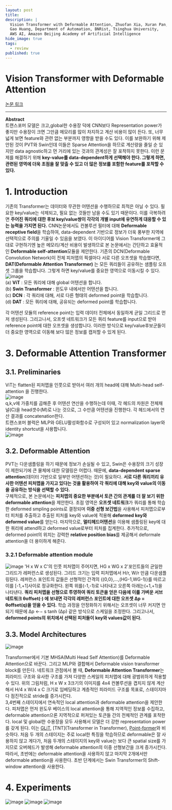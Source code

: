 ```yaml
---
layout: post
title: 
description: |
  Vision Transformer with Deformable Attention, Zhuofan Xia, Xuran Pan, Shiji Song, Li Erran Li, 
  Gao Huang, Department of Automation, BNRist, Tsinghua University, 
  AWS AI, Amazon Beijing Academy of Artificial Intelligence
hide_image: true
tags:
  - review
published: true
---
```


# Vision Transformer with Deformable Attention
[논문 링크](https://openaccess.thecvf.com/content/CVPR2022/html/Xia_Vision_Transformer_With_Deformable_Attention_CVPR_2022_paper.html?ref=https://githubhelp.com)

* * *
**Abstract**   
트랜스포머 모델은 크고,global한 수용장 덕에 CNN보다 Representation power가 좋지만 수용장이 크면 그만큼 메모리를 많이 차지하고 계산 비용이 많이 든다. 
또, 너무 넓게 보면 feature와 관련 없는 부분까지 영향을 받을 수도 있다. 이를 보완하기 위해 제안된 것이 PVT와 Swin인데 이들은 Sparse Attention을 하므로
계산량을 줄일 순 있지만 data agnostic하고 먼 거리에 있는 것과의 관계성은 잘 포착하지 못한다. 
이런 문제를 해결하기 위해 **key-value를 data-dependent하게 선택해야 한다. 그렇게 하면, 관련된 영역에 더욱 초점을 잘 맞출 수 있고 더 많은 정보를
포함한 feature를 포착할 수 있다.**

# 1. Introduction
기존의 Transformer는 데이터와 무관한 어텐션을 수행하므로 최적은 아닐 수 있다. 필요한 key/value는 삭제되고, 필요 없는 것들만 남을 수도 있기 때문이다. 
이를 극복하려면 **주어진 쿼리에 대한 후보 key/value쌍이 각각의 개별 input에 유연하게 대응할 수 있는 능력을 가지면 된다.** 
CNN논문에서도 컨볼루션 필터에 대해 **Deformable receptive field**을 학습하여, data-dependent 기반으로 정보가 더욱 풍부한 지역에 선택적으로 주의를 
기울일 수 있음을 보였다. 이 아이디어를 Vision Transformer에 그대로 구현하기엔 높은 메모리/계산 비용이 발생하므로 본 논문에서는 간단하고 효율적인
**Deformable self-attention**모듈을 제안한다. 기존의 DCN(Deformable Convolution Network)이 전체 피처맵의 픽셀마다 서로 다른 오프셋을 
학습했다면, **DAT(Deformable Attention Transformer)** 는 모든 쿼리들이 공유하는 샘플링 오프셋 그룹을 학습합니다. 그렇게 하면 key/value를 중요한 
영역으로 이동시킬 수 있다.      
![image](https://user-images.githubusercontent.com/69246778/214780171-e5ec7f19-5625-4f8c-a679-46aa14fd111d.png)   
(a) **ViT** : 모든 쿼리에 대해 global 어텐션을 합니다.   
(b) **Swin Transformer** : 윈도우 내에서만 어텐션을 합니다.   
(c) **DCN** : 각 쿼리에 대해, 서로 다른 형태의 deformed point을 학습합니다.   
(d) **DAT** : 모든 쿼리에 대해, 공유되는 deformed point를 학습합니다.   
   
각 어텐션 모듈의 reference point는 입력 데이터 전체에서 동일하게 균일 그리드로 먼저 생성된다. 그리고나서, 오프셋 네트워크가 모든 쿼리 feature를 
input으로 받아 reference point에 대한 오프셋을 생성합니다. 이러한 방식으로 key/value후보군들이 더 중요한 영역으로 이동해 보다 많은 정보를 캡처할 수 
있게 된다.
   
# 3. Deformable Attention Transformer
## 3.1. Preliminaries
ViT는 flatten된 피처맵을 인풋으로 받아서 여러 개의 head에 대해 Multi-head self-attention 을 진행한다.   
![image](https://user-images.githubusercontent.com/69246778/214783660-738fe646-e934-4cd7-9164-6bb2cead236d.png)   
q,k,v에 가중치를 곱해준 후 어텐션 연산을 수행하는데 이때, 각 헤드의 차원은 전체채널(C)을 head갯수(M)로 나눈 것으로, 그 수만큼 어텐션을 진행한다. 
각 헤드에서의 연산 결과를 concatenation한다.   
트랜스포머 블럭은 MLP와 GELU활성화함수로 구성되어 있고 normalization layer와 identity shortcut을 사용합니다.   
![image](https://user-images.githubusercontent.com/69246778/214784770-9ec82013-cea2-476b-95df-16430f0dcf4a.png)   

## 3.2. Deformable Attention
 PVT는 다운샘플링을 하기 때문에 정보가 손실될 수 있고, Swin은 수용장의 크기 성장이 제한되기에 큰 물체에 대한 모델링은 어렵다. 때문에, 
**data-dependent sparse attention**(데이터 기반으로 일부만 어텐션하는 것)이 필요하다. **서로 다른 쿼리끼리 유사한 어텐션 피처맵을 가지고 있다는 것을 활용하여
각 쿼리에 대해 key와 value의 이동을 공유하는 방식을 선택할 수 있다.**   
구체적으로, 본 논문에서는 **피처맵의 중요한 부분에서 토큰 간의 관계를 더 잘 보기 위한 deformable attention**을 제안한다. 초점 영역은 **오프셋 네트워크**가 
쿼리를 통해 학습한 deformed smpling points로 결정되며 **이중 선형 보간법**을 사용해서 피처맵으로부터 피처를 추출하고 추출된 피처를 key와 value에 적용해 
**deformed key와 deformed value**를 얻는다. 마지막으로, **멀티헤드어텐션**을 이용해 샘플링된 key에 대한 쿼리에 attend하고 deformed value로부터 피처를 
집계한다. 추가적으로, deformed point의 위치는 강력한 **relative position bias**를 제공해서 deformale attention을 더 용이하게 해준다.   

### 3.2.1 Deformable attention module
![image](https://user-images.githubusercontent.com/69246778/215389705-95dc5df4-10ef-4c2e-b85a-dfd1aa89181d.png)
'H x W x C'의 인풋 피처맵이 주어지면, HG x WG x 2'포인트들의 균일한 그리드가 레퍼런스로 생성된다. 그리드 크기는 입력 피처맵에서 H/r, W/r 만큼 다운샘플링된다.
레퍼런스 포인트의 값들은 선형적인 간격의 {(0,0},...,(HG-1,WG-1)}를 따르고 이를 [-1,+1]사이로 정규화한다. 
왼쪽 위를(-1,-1)로 나타내고 오른쪽 아래는(+1,+1)을 나타낸다. **쿼리 피처맵을 선형으로 투영하여 쿼리 토큰을 얻은 다음에 이를 가벼운 서브네트워크 θoffset(·)
에 보내면 각각의 레퍼런스 포인트에 대한 오프셋 ∆p = θoffset(q)을 얻을 수 있다.** 학습 과정을 안정화하기 위해서는 오프셋이 너무 커지면 안되기 때문에 
∆p ←− s tanh (∆p) 같은 방식으로 스케일을 조정한다. 그리고나서, **deformed points의 위치에서 선택된 피처들이 key와 values값이 된다.**



## 3.3. Model Architectures
![image](https://user-images.githubusercontent.com/69246778/215432933-0ca9277f-afc3-4793-a5c4-240c1285c57c.png)

Transformer에서 기본 MHSA(Multi Head Self Attention)를 Deformable Attention으로 바꾼다. 그리고 MLP와 결합해서 Deformable vision transformer block를 만든다.
네트워크 관점에서 볼 때, **Deformable Attention Transformer**는 피라미드 구조와 유사한 구조를 가져 다양한 스케일의 피처맵에 대해 광범위하게 적용할 수 있다. 
위의 그림처럼, H x W x 3크기의 이미지를 4x4 컨볼루션을 겹치지 않게 계산해서 H/4 x W/4 x C 크기로 임베딩하고 계층적인 피라미드 구조를 목표로, 
스테이지마다 점진적으로 stride를 증가시킨다.   
3,4번째 스테이지에서 연속적인 local attention과 deformable attention을 제안한다. 피처맵은 먼저 윈도우 베이스의 local attention을 통해 지역적인 정보를 
수집하고, deformable attention으론 지역적으로 퍼져있는 토큰들 간의 전체적인 관계를 포착한다. local 및 global한 수용장을 모두 사용해서 모델은 더 강한
representation power를 갖게 된다. 이는 [GLiT](https://arxiv.org/pdf/2107.02960.pdf), [TNT](Transformer in Transformer), [Point-former](https://openaccess.thecvf.com/content/CVPR2021/papers/Pan_3D_Object_Detection_With_Pointformer_CVPR_2021_paper.pdf)와 비슷하다.
처음 두 개의 스테이지는 주로 local한 특징을 학습하므로 deformable은 잘 사용하지 않고 게다가, 처음 두개의 스테이지의 key와 value는 보다 큰 spatial size를
가지므로 오버헤드가 발생해 deformable attention의 이중 선형보간을 크게 증가시킨다. 따라서, 초반에는 deformable attention을 사용하지 않고 마지막 2개에서만
deformable attention을 사용한다. 초반 단계에서는 Swin Transformer의 Shift-window attention을 사용한다. 
# 4. Experiments
![image](https://user-images.githubusercontent.com/69246778/223355196-026f3eb7-605e-4ff4-b395-5fddbaa42544.png)
![image](https://user-images.githubusercontent.com/69246778/223355227-5d96401f-8c1f-4601-a188-069e4c9b6021.png)
![image](https://user-images.githubusercontent.com/69246778/223355283-2baedf35-ee16-401d-b204-4135c9e35981.png)




